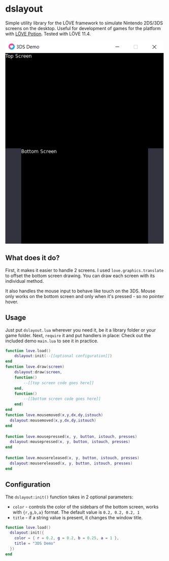 # dslayout
Simple utility library for the LÖVE framework to simulate Nintendo 2DS/3DS screens on the desktop.
Useful for development of games for the platform with [LÖVE Potion](https://github.com/lovebrew/lovepotion). Tested with LÖVE 11.4.

![img.png](img.png)

## What does it do?
First, it makes it easier to handle 2 screens. I used `love.graphics.translate` to offset the bottom screen drawing. You can draw each screen with its individual method.

It also handles the mouse input to behave like touch on the 3DS. Mouse only works on the bottom screen and only when it's pressed - so no pointer hover.

## Usage
Just put `dslayout.lua` wherever you need it, be it a library folder or your game folder. Next, `require` it and put handlers in place:
Check out the included demo `main.lua` to see it in practice.
```lua
function love.load()
    dslayout:init(--[[optional configuration]])
end
function love.draw(screen)
    dslayout:draw(screen,
    function() 
        --[[top screen code goes here]]
    end, 
    function()
        --[[bottom screen code goes here]] 
    end)
end
function love.mousemoved(x,y,dx,dy,istouch)
  dslayout:mousemoved(x,y,dx,dy,istouch)
end

function love.mousepressed(x, y, button, istouch, presses)
  dslayout:mousepressed(x, y, button, istouch, presses)
end

function love.mousereleased(x, y, button, istouch, presses)
  dslayout:mousereleased(x, y, button, istouch, presses)
end
```

## Configuration

The ``dslayout:init()`` function takes in 2 optional parameters: 
* `color` - controls the color of the sidebars of the bottom screen, works with `{r,g,b,a}` format. The default value is `0.2, 0.2, 0.2, 1` 
* `title` - if a string value is present, it changes the window title. 

```lua
function love.load()
  dslayout:init({
    color = { r = 0.2, g = 0.2, b = 0.25, a = 1 },
    title = "3DS Demo"
  })
end
```
